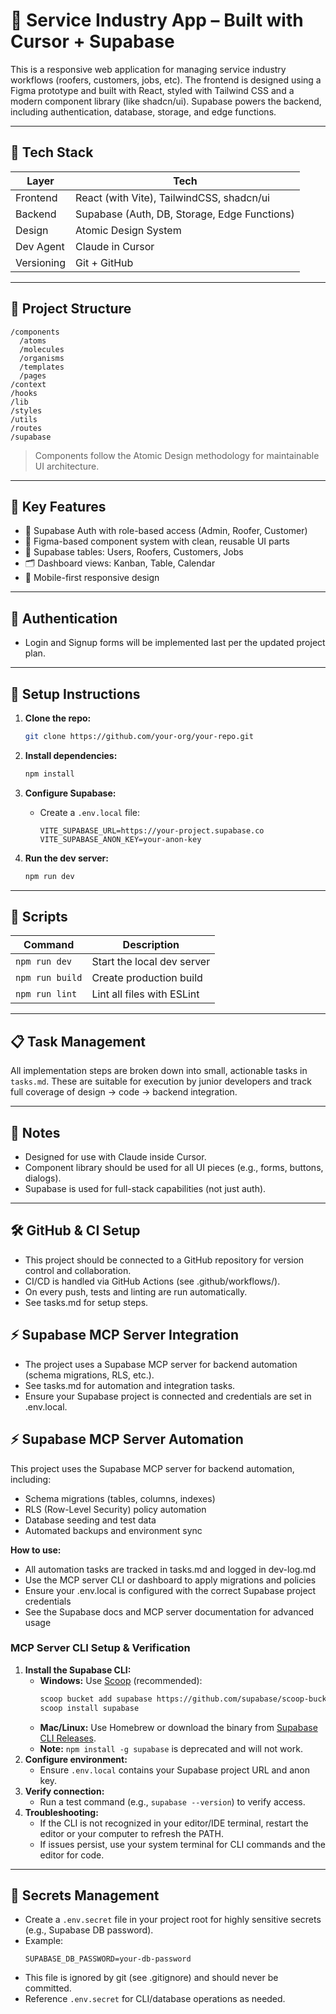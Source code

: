# 💠 Service Industry App – Built with Cursor + Supabase

This is a responsive web application for managing service industry workflows (roofers, customers, jobs, etc). The frontend is designed using a Figma prototype and built with React, styled with Tailwind CSS and a modern component library (like shadcn/ui). Supabase powers the backend, including authentication, database, storage, and edge functions.

---

## 🚀 Tech Stack

| Layer      | Tech                                         |
| ---------- | -------------------------------------------- |
| Frontend   | React (with Vite), TailwindCSS, shadcn/ui    |
| Backend    | Supabase (Auth, DB, Storage, Edge Functions) |
| Design     | Atomic Design System                         |
| Dev Agent  | Claude in Cursor                             |
| Versioning | Git + GitHub                                 |

---

## 🧱 Project Structure

```
/components
  /atoms
  /molecules
  /organisms
  /templates
  /pages
/context
/hooks
/lib
/styles
/utils
/routes
/supabase
```

> Components follow the Atomic Design methodology for maintainable UI architecture.

---

## 🥉 Key Features

* 🔐 Supabase Auth with role-based access (Admin, Roofer, Customer)
* 🧱 Figma-based component system with clean, reusable UI parts
* 📆 Supabase tables: Users, Roofers, Customers, Jobs
* 🗂️ Dashboard views: Kanban, Table, Calendar
* 📱 Mobile-first responsive design

---

## 🔐 Authentication

* Login and Signup forms will be implemented last per the updated project plan.

---

## 💠 Setup Instructions

1. **Clone the repo:**

   ```bash
   git clone https://github.com/your-org/your-repo.git
   ```

2. **Install dependencies:**

   ```bash
   npm install
   ```

3. **Configure Supabase:**

   * Create a `.env.local` file:

     ```
     VITE_SUPABASE_URL=https://your-project.supabase.co
     VITE_SUPABASE_ANON_KEY=your-anon-key
     ```

4. **Run the dev server:**

   ```bash
   npm run dev
   ```

---

## 🔄 Scripts

| Command         | Description                |
| --------------- | -------------------------- |
| `npm run dev`   | Start the local dev server |
| `npm run build` | Create production build    |
| `npm run lint`  | Lint all files with ESLint |

---

## 📋 Task Management

All implementation steps are broken down into small, actionable tasks in `tasks.md`. These are suitable for execution by junior developers and track full coverage of design → code → backend integration.

---

## 📌 Notes

* Designed for use with Claude inside Cursor.
* Component library should be used for all UI pieces (e.g., forms, buttons, dialogs).
* Supabase is used for full-stack capabilities (not just auth).

---

## 🛠 GitHub & CI Setup

- This project should be connected to a GitHub repository for version control and collaboration.
- CI/CD is handled via GitHub Actions (see .github/workflows/).
- On every push, tests and linting are run automatically.
- See tasks.md for setup steps.

## ⚡ Supabase MCP Server Integration

- The project uses a Supabase MCP server for backend automation (schema migrations, RLS, etc.).
- See tasks.md for automation and integration tasks.
- Ensure your Supabase project is connected and credentials are set in .env.local.

## ⚡ Supabase MCP Server Automation

This project uses the Supabase MCP server for backend automation, including:
- Schema migrations (tables, columns, indexes)
- RLS (Row-Level Security) policy automation
- Database seeding and test data
- Automated backups and environment sync

**How to use:**
- All automation tasks are tracked in tasks.md and logged in dev-log.md
- Use the MCP server CLI or dashboard to apply migrations and policies
- Ensure your .env.local is configured with the correct Supabase project credentials
- See the Supabase docs and MCP server documentation for advanced usage

### MCP Server CLI Setup & Verification

1. **Install the Supabase CLI:**
   - **Windows:** Use [Scoop](https://scoop.sh/) (recommended):
     ```sh
     scoop bucket add supabase https://github.com/supabase/scoop-bucket.git
     scoop install supabase
     ```
   - **Mac/Linux:** Use Homebrew or download the binary from [Supabase CLI Releases](https://github.com/supabase/cli/releases).
   - **Note:** `npm install -g supabase` is deprecated and will not work.
2. **Configure environment:**
   - Ensure `.env.local` contains your Supabase project URL and anon key.
3. **Verify connection:**
   - Run a test command (e.g., `supabase --version`) to verify access.
4. **Troubleshooting:**
   - If the CLI is not recognized in your editor/IDE terminal, restart the editor or your computer to refresh the PATH.
   - If issues persist, use your system terminal for CLI commands and the editor for code.

---

## 🔑 Secrets Management

- Create a `.env.secret` file in your project root for highly sensitive secrets (e.g., Supabase DB password).
- Example:
  ```
  SUPABASE_DB_PASSWORD=your-db-password
  ```
- This file is ignored by git (see .gitignore) and should never be committed.
- Reference `.env.secret` for CLI/database operations as needed.

